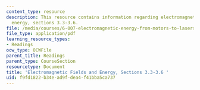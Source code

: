 ```yaml
---
content_type: resource
description: This resource contains information regarding electromagnetic fields and
  energy, sections 3.3-3.6.
file: /media/courses/6-007-electromagnetic-energy-from-motors-to-lasers-spring-2011/f9fd1822b34ead9fdea4f41bba5ca737_MIT6_007S11_statics.pdf
file_type: application/pdf
learning_resource_types:
- Readings
ocw_type: OCWFile
parent_title: Readings
parent_type: CourseSection
resourcetype: Document
title: 'Electromagnetic Fields and Energy, Sections 3.3-3.6 '
uid: f9fd1822-b34e-ad9f-dea4-f41bba5ca737
---
```

